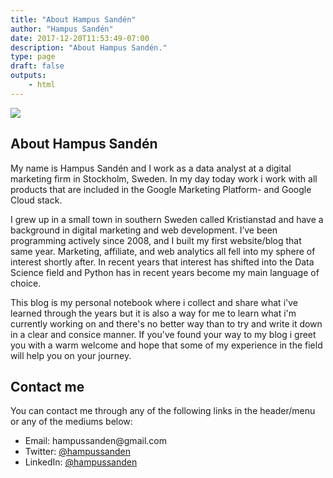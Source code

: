 ```yaml
---
title: "About Hampus Sandén"
author: "Hampus Sandén"
date: 2017-12-20T11:53:49-07:00
description: "About Hampus Sandén."
type: page
draft: false
outputs:
    - html
---
```



<img src="hampus_sanden_banner.jpg"></img>

## About Hampus Sandén

My name is Hampus Sandén and I work as a data analyst at a digital marketing firm in Stockholm, Sweden. In my day today work i work with all products that are included in the Google Marketing Platform- and Google Cloud stack.

I grew up in a small town in southern Sweden called Kristianstad and have a background in digital marketing and web development. I’ve been programming actively since 2008, and I built my first website/blog that same year. Marketing, affiliate, and web analytics all fell into my sphere of interest shortly after. In recent years that interest has shifted into the Data Science field and Python has in recent years become my main language of choice.

This blog is my personal notebook where i collect and share what i've learned through the years but it is also a way for me to learn what i'm currently working on and there's no better way than to try and write it down in a clear and consice manner. If you've found your way to my blog i greet you with a warm welcome and hope that some of my experience in the field will help you on your journey.

## Contact me
You can contact me through any of the following links in the header/menu or any of the mediums below: 

-   Email: 	&#104;&#097;&#109;&#112;&#117;&#115;&#115;&#097;&#110;&#100;&#101;&#110;&#064;&#103;&#109;&#097;&#105;&#108;&#046;&#099;&#111;&#109;
-   Twitter: [@hampussanden](https://twitter.com/hampussanden)
-   LinkedIn: [@hampussanden](https://www.linkedin.com/in/hampussanden/)

